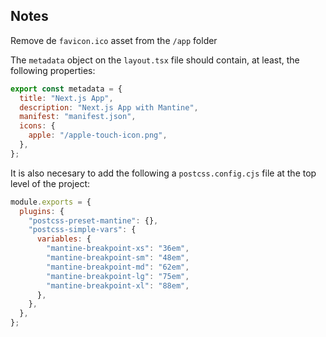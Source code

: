 ## Notes

Remove de `favicon.ico` asset from the `/app` folder

The `metadata` object on the `layout.tsx` file should contain, at least, the following properties:

```javascript
export const metadata = {
  title: "Next.js App",
  description: "Next.js App with Mantine",
  manifest: "manifest.json",
  icons: {
    apple: "/apple-touch-icon.png",
  },
};
```

It is also necesary to add the following a `postcss.config.cjs` file at the top level of the project:

```javascript
module.exports = {
  plugins: {
    "postcss-preset-mantine": {},
    "postcss-simple-vars": {
      variables: {
        "mantine-breakpoint-xs": "36em",
        "mantine-breakpoint-sm": "48em",
        "mantine-breakpoint-md": "62em",
        "mantine-breakpoint-lg": "75em",
        "mantine-breakpoint-xl": "88em",
      },
    },
  },
};
```
